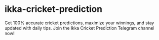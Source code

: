 # ikka-cricket-prediction
Get 100% accurate cricket predictions, maximize your winnings, and stay updated with daily tips. Join the Ikka Cricket Prediction Telegram channel now!
